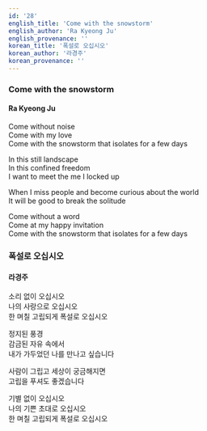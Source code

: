 ```yaml
---
id: '28'
english_title: 'Come with the snowstorm'
english_author: 'Ra Kyeong Ju'
english_provenance: ''
korean_title: '폭설로 오십시오'
korean_author: '라경주'
korean_provenance: ''
---
```

### Come with the snowstorm

#### Ra Kyeong Ju

Come without noise\
Come with my love\
Come with the snowstorm that isolates for a few days

In this still landscape\
In this confined freedom\
I want to meet the me I locked up

When I miss people and become curious about the world\
It will be good to break the solitude

Come without a word\
Come at my happy invitation\
Come with the snowstorm that isolates for a few days

### 폭설로 오십시오

#### 라경주

소리 없이 오십시오\
나의 사랑으로 오십시오\
한 며칠 고립되게 폭설로 오십시오

정지된 풍경\
감금된 자유 속에서\
내가 가두었던 나를 만나고 싶습니다

사람이 그립고 세상이 궁금해지면\
고립을 푸셔도 좋겠습니다

기별 없이 오십시오\
나의 기쁜 초대로 오십시오\
한 며칠 고립되게 폭설로 오십시오
